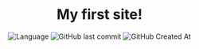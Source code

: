 <h1 align='center' font-family="cursive">My first site!</h1>
<div display='flex' align="center">
  <img alt="Language" src="https://img.shields.io/github/languages/top/Avenger2256/mysite?style=for-the-badge">
  <img alt="GitHub last commit" src="https://shields.mitmproxy.org/github/last-commit/Avenger2256/mysite?style=for-the-badge">
  <img alt="GitHub Created At" src="https://shields.mitmproxy.org/github/created-at/Avenger2256/mysite?style=for-the-badge">
</div>
